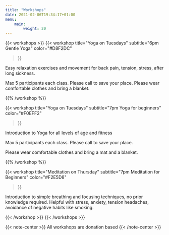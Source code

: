 ```yaml
---
title: "Workshops"
date: 2021-02-06T19:34:17+01:00
menu:
    main:
        weight: 20
---
```


{{< workshops >}}
{{< workshop
    title="Yoga on Tuesdays"
    subtitle="6pm Gentle Yoga" 
    color="#D8F2DC" 
>}}
<p>Easy relaxation exercises and movement for back pain, tension, stress, after long sickness.</p>
<p>
Max 5 participants each class. Please call to save your place. Please wear comfortable clothes and bring a blanket.
</p>

{{% /workshop %}}

{{< workshop
    title="Yoga on Tuesdays"
    subtitle="7pm Yoga for beginners"
    color="#F0EFF2"
>}}
<p>Introduction to Yoga for all levels of age and fitness</p>

<p>Max 5 participants each class. Please call to save your place.

Please wear comfortable clothes and bring a mat and a blanket.
</p>
{{% /workshop %}}

{{< workshop
    title="Meditation on Thursday"
    subtitle="7pm Meditation for Beginners"
    color="#F2E5D8"
>}}
<p>
Introduction to simple breathing and focusing techniques, no prior knowledge required. Helpful with stress, anxiety, tension headaches, avoidance of negative habits like smoking.
</p>
{{< /workshop >}}
{{< /workshops >}}

{{< note-center >}}
All workshops are donation based
{{< /note-center >}}
